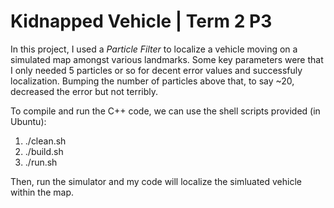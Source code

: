 # Kidnapped Vehicle | Term 2 P3

In this project, I used a *Particle Filter* to localize a vehicle moving on a simulated map amongst various landmarks. Some key parameters were that I only needed 5 particles or so for decent error values and successfuly localization. Bumping the number of particles above that, to say ~20, decreased the error but not terribly. 

To compile and run the C++ code, we can use the shell scripts provided (in Ubuntu):

1. ./clean.sh
2. ./build.sh
3. ./run.sh

Then, run the simulator and my code will localize the simluated vehicle within the map.